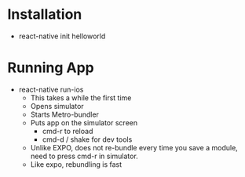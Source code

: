 # Installation

* react-native init helloworld

# Running App

* react-native run-ios
  * This takes a while the first time
  * Opens simulator
  * Starts Metro-bundler
  * Puts app on the simulator screen
    * cmd-r to reload
    * cmd-d / shake for dev tools
  * Unlike EXPO, does not re-bundle every time you save a module, need to press cmd-r in simulator.
  * Like expo, rebundling is fast
